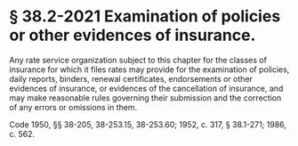 # § 38.2-2021 Examination of policies or other evidences of insurance.

<p>Any rate service organization subject to this chapter for the classes of insurance for which it files rates may provide for the examination of policies, daily reports, binders, renewal certificates, endorsements or other evidences of insurance, or evidences of the cancellation of insurance, and may make reasonable rules governing their submission and the correction of any errors or omissions in them.</p><p>Code 1950, §§ 38-205, 38-253.15, 38-253.60; 1952, c. 317, § 38.1-271; 1986, c. 562.</p>